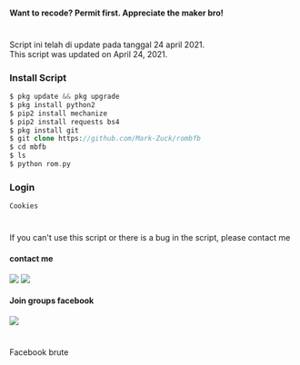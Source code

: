 #### Want to recode? Permit first. Appreciate the maker bro!
#
Script ini telah di update pada tanggal 24 april 2021.<br>
This script was updated on April 24, 2021. 
### Install Script
````php
$ pkg update && pkg upgrade
$ pkg install python2
$ pip2 install mechanize
$ pip2 install requests bs4
$ pkg install git
$ git clone https://github.com/Mark-Zuck/rombfb
$ cd mbfb
$ ls
$ python rom.py
````
### Login 
```python
Cookies 
```
#
If you can't use this script or there is a bug in the script, please contact me
#### contact me
[![](https://img.shields.io/badge/Facebook-blue?logo=Facebook&logoColor=blue&labelColor=white)](https://www.facebook.com/100002461344178)
[![](https://img.shields.io/badge/Whatsapp-CHAT-red?logo=Whatsapp&logoColor=Brightgreen&labelColor=white)](https://wa.me/6282371648186?text=Asalamualaikum+bang)
#### Join groups facebook
[![](https://img.shields.io/badge/Groups-blue?logo=Facebook&logoColor=blue&labelColor=white)](https://www.facebook.com/310605552656196)
#
Facebook brute
